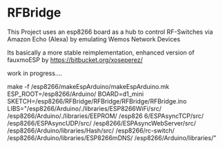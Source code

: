# RFBridge
This Project uses an esp8266 board as a hub to control RF-Switches via Amazon Echo (Alexa) by emulating Wemos Network Devices 

Its basically a more stable reimplementation, enhanced version of fauxmoESP by https://bitbucket.org/xoseperez/

work in progress....

make -f /esp8266/makeEspArduino/makeEspArduino.mk ESP_ROOT=/esp8266/Arduino/ BOARD=d1_mini SKETCH=/esp8266/RFBridge/RFBridge/RFBridge/RFBridge.ino LIBS="/esp8266/Arduino/./libraries/ESP8266WiFi/src/ /esp8266/Arduino/./libraries/EEPROM/ /esp826
6/ESPAsyncTCP/src/ /esp8266/ESPAsyncUDP/src/ /esp8266/ESPAsyncWebServer/src/ /esp8266/Arduino/libraries/Hash/src/ /esp8266/rc-switch/ /esp8266/Arduino/libraries/ESP8266mDNS/ /esp8266/Arduino/libraries/"
